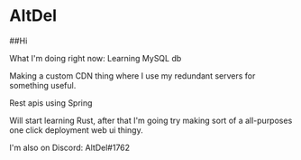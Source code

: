 # AltDel

##Hi


What I'm doing right now:
Learning MySQL db

Making a custom CDN thing where I use my redundant servers for something useful.

Rest apis using Spring

Will start learning Rust, after that I'm going try making sort of a all-purposes one click deployment web ui thingy.

I'm also on Discord: AltDel#1762

